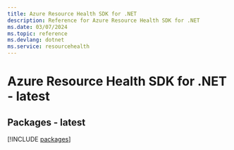 ```yaml
---
title: Azure Resource Health SDK for .NET
description: Reference for Azure Resource Health SDK for .NET
ms.date: 03/07/2024
ms.topic: reference
ms.devlang: dotnet
ms.service: resourcehealth
---
```

# Azure Resource Health SDK for .NET - latest
## Packages - latest
[!INCLUDE [packages](resource-health-index.md)]